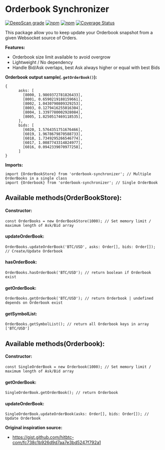 # Orderbook Synchronizer

[![DeepScan grade](https://deepscan.io/api/teams/6761/projects/8876/branches/113562/badge/grade.svg)](https://deepscan.io/dashboard#view=project&tid=6761&pid=8876&bid=113562)
[![npm](https://img.shields.io/npm/v/orderbook-synchronizer)](https://www.npmjs.com/package/orderbook-synchronizer)
[![npm](https://img.shields.io/npm/dy/orderbook-synchronizer)](https://www.npmjs.com/package/orderbook-synchronizer)
[![Coverage Status](https://coveralls.io/repos/github/valamidev/orderbook-synchronizer/badge.svg)](https://coveralls.io/github/valamidev/orderbook-synchronizer)

This package allow you to keep update your Orderbook snapshot from a given Websocket source of Orders.

**Features:**

- Orderbook size limit available to avoid overgrow
- Lightweight / No dependency
- Handle Bid/Ask overlaps, best Ask always higher or equal with best Bids

**Orderbook output sample(`.getOrderBook()`):**

```
{
      asks: [
        [8000, 1.9869372781826433],
        [8001, 0.6590219188159661],
        [8002, 1.0430790809329253],
        [8003, 0.1279416255016304],
        [8004, 1.3397780002928084],
        [8005, 1.8250517469118535],
      ],
      bids: [
        [6020, 1.5764351751676466],
        [6019, 1.9678679870588733],
        [6018, 1.7349295266546774],
        [6017, 1.0087743314824977],
        [6016, 0.0942339070977258],
      ]
}
```

**Imports:**

```
import {OrderBookStore} from 'orderbook-synchronizer'; // Multiple OrderBooks in a single class
import {Orderbook} from 'orderbook-synchronizer'; // Single OrderBook
```

## Available methods(OrderBookStore):

#### Constructor:

```
const OrderBooks = new OrderBookStore(1000); // Set memory limit / maximum length of Ask/Bid array
```

#### updateOrderBook:

```
OrderBooks.updateOrderBook('BTC/USD', asks: Order[], bids: Order[]); // Create/Update Orderbook
```

#### hasOrderBook:

```
OrderBooks.hasOrderBook('BTC/USD'); // return boolean if Orderbook exist
```

#### getOrderBook:

```
OrderBooks.getOrderBook('BTC/USD'); // return Orderbook | undefined depends on Orderbook exist
```

#### getSymbolList:

```
OrderBooks.getSymbolList(); // return all Orderbook keys in array ['BTC/USD']
```

## Available methods(Orderbook):

#### Constructor:

```
const SingleOrderBook = new Orderbook(1000); // Set memory limit / maximum length of Ask/Bid array
```

#### getOrderBook:

```
SingleOrderBook.getOrderBook(); // return Orderbook
```

#### updateOrderBook:

```
SingleOrderBook.updateOrderBook(asks: Order[], bids: Order[]); // Update Orderbook
```

**Original inspiration source:**

- https://gist.github.com/hitbtc-com/fc738c1b926d9d7aa7e3bd5247f792a1
